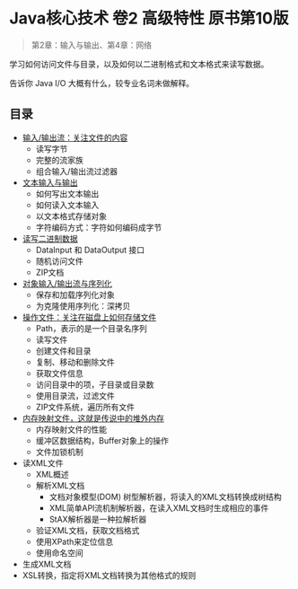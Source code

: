 #   Java核心技术 卷2 高级特性 原书第10版

>   第2章：输入与输出、第4章：网络

学习如何访问文件与目录，以及如何以二进制格式和文本格式来读写数据。

告诉你 Java I/O 大概有什么，较专业名词未做解释。

##  目录
-   [输入/输出流：关注文件的内容](10.md)
    -   读写字节
    -   完整的流家族
    -   组合输入/输出流过滤器
-   [文本输入与输出](20.md)
    -   如何写出文本输出
    -   如何读入文本输入
    -   以文本格式存储对象
    -   字符编码方式：字符如何编码成字节
-   [读写二进制数据](30.md)
    -   DataInput 和 DataOutput 接口
    -   随机访问文件
    -   ZIP文档
-   [对象输入/输出流与序列化](40.md)
    -   保存和加载序列化对象
    -   为克隆使用序列化：深拷贝
-   [操作文件：关注在磁盘上如何存储文件](50.md)
    -   Path，表示的是一个目录名序列
    -   读写文件
    -   创建文件和目录
    -   复制、移动和删除文件
    -   获取文件信息
    -   访问目录中的项，子目录或目录数
    -   使用目录流，过滤文件
    -   ZIP文件系统，遍历所有文件
-   [内存映射文件，这就是传说中的堆外内存](60.md)
    -   内存映射文件的性能
    -   缓冲区数据结构，Buffer对象上的操作
    -   文件加锁机制
-   读XML文件
    -   XML概述
    -   解析XML文档
        -   文档对象模型(DOM) 树型解析器，将读入的XML文档转换成树结构
        -   XML简单API流机制解析器，在读入XML文档时生成相应的事件
        -   StAX解析器是一种拉解析器
    -   验证XML文档，获取文档格式
    -   使用XPath来定位信息
    -   使用命名空间
-   生成XML文档
-   XSL转换，指定将XML文档转换为其他格式的规则

